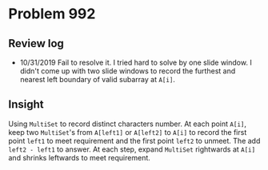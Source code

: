 # Problem 992
## Review log
+ 10/31/2019 Fail to resolve it. I tried hard to solve by one slide window. I didn't come up with two slide windows to record the furthest and nearest left boundary of valid subarray at `A[i]`.

## Insight
Using `MultiSet` to record distinct characters number. At each point `A[i]`, keep two `MultiSet`'s from `A[left1]` or `A[left2]` to `A[i]` to record the first point `left1` to meet requirement and the first point `left2` to unmeet. The add `left2 - left1` to answer. At each step, expand `MultiSet` rightwards at `A[i]` and shrinks leftwards to meet requirement.
